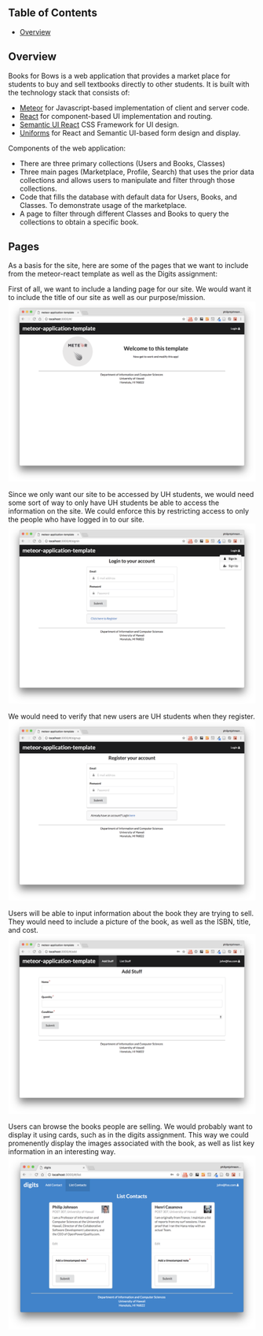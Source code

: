 ## Table of Contents

* [Overview](#overview)

## Overview
Books for Bows is a web application that provides a market place for students to buy and sell textbooks directly to other students. It is built with the technology stack that consists of:

* [Meteor](https://www.meteor.com/) for Javascript-based implementation of client and server code.
* [React](https://reactjs.org/) for component-based UI implementation and routing.
* [Semantic UI React](https://react.semantic-ui.com/) CSS Framework for UI design.
* [Uniforms](https://uniforms.tools/) for React and Semantic UI-based form design and display.

Components of the web application:

* There are three primary collections (Users and Books, Classes)
* Three main pages (Marketplace, Profile, Search) that uses the prior data collections and allows users to manipulate and filter through those collections.
* Code that fills the database with default data for Users, Books, and Classes. To demonstrate usage of the marketplace.
* A page to filter through different Classes and Books to query the collections to obtain a specific book.

## Pages
As a basis for the site, here are some of the pages that we want to include from the meteor-react template as well as the Digits assignment:

First of all, we want to include a landing page for our site. We would want it to include the title of our site as well as our purpose/mission. 
<img src="asssets/css/landing-page.png">

Since we only want our site to be accessed by UH students, we would need some sort of way to only have UH students be able to access the information on the site. We could enforce this by restricting access to only the people who have logged in to our site. 
<img src="asssets/css/signin-page.png">

We would need to verify that new users are UH students when they register. 
<img src="asssets/css/register-page.png">

Users will be able to input information about the book they are trying to sell. They would need to include a picture of the book, as well as the ISBN, title, and cost. 
<img src="asssets/css/add-stuff-page.png">

Users can browse the books people are selling. We would probably want to display it using cards, such as in the digits assignment. This way we could promenently display the images associated with the book, as well as list key information in an interesting way. 
<img src="asssets/css/list-contacts.png">


